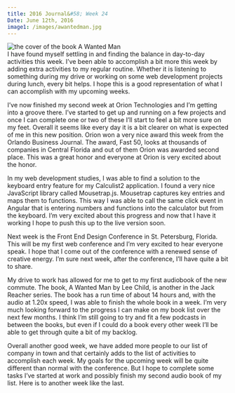 ```yaml
---
title: 2016 Journal&#58; Week 24
Date: June 12th, 2016
image1: /images/awantedman.jpg
---
```

<div class='images'>
<img src="{{ page.image1 }}" alt="the cover of the book A Wanted Man" />
</div>
I have found myself settling in and finding the balance in day-to-day activities this week. I’ve been able to accomplish a bit more this week by adding extra activities to my regular routine. Whether it is listening to something during my drive or working on some web development projects during lunch, every bit helps. I hope this is a good representation of what I can accomplish with my upcoming weeks.

I’ve now finished my second week at Orion Technologies and I’m getting into a groove there. I’ve started to get up and running on a few projects and once I can complete one or two of these I’ll start to feel a bit more sure on my feet. Overall it seems like every day it is a bit clearer on what is expected of me in this new position. Orion won a very nice award this week from the Orlando Business Journal. The award, Fast 50, looks at thousands of companies in Central Florida and out of them Orion was awarded second place. This was a great honor and everyone at Orion is very excited about the honor.

In my web development studies, I was able to find a solution to the keyboard entry feature for my Calculist2 application. I found a very nice JavaScript library called Mousetrap.js. Mousetrap captures key entries and maps them to functions. This way I was able to call the same click event in Angular that is entering numbers and functions into the calculator but from the keyboard. I’m very excited about this progress and now that I have it working I hope to push this up to the live version soon.

Next week is the Front End Design Conference in St. Petersburg, Florida. This will be my first web conference and I’m very excited to hear everyone speak. I hope that I come out of the conference with a renewed sense of creative energy. I’m sure next week, after the conference, I’ll have quite a bit to share.

My drive to work has allowed for me to get to my first audiobook of the new commute. The book, A Wanted Man by Lee Child, is another in the Jack Reacher series. The book has a run time of about 14 hours and, with the audio at 1.20x speed, I was able to finish the whole book in a week. I’m very much looking forward to the progress I can make on my book list over the next few months. I think I’m still going to try and fit a few podcasts in between the books, but even if I could do a book every other week I’ll be able to get through quite a bit of my backlog.

Overall another good week, we have added more people to our list of company in town and that certainly adds to the list of activities to accomplish each week. My goals for the upcoming week will be quite different than normal with the conference. But I hope to complete some tasks I’ve started at work and possibly finish my second audio book of my list. Here is to another week like the last.
